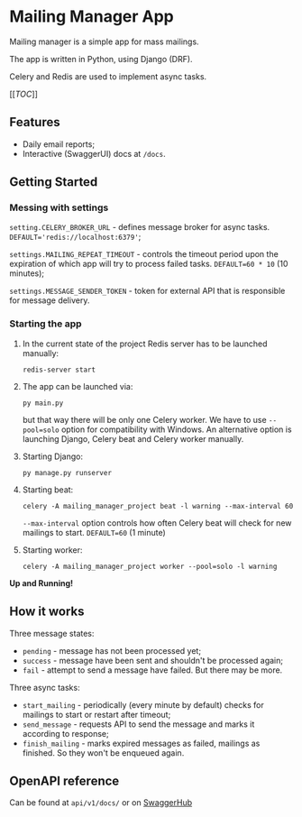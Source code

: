 # Mailing Manager App

Mailing manager is a simple app for mass mailings.

The app is written in Python, using Django (DRF).

Celery and Redis are used to implement async tasks.

[[_TOC_]]

## Features
- Daily email reports;
- Interactive (SwaggerUI) docs at `/docs`.

## Getting Started

### Messing with settings

`setting.CELERY_BROKER_URL` - defines message broker for async tasks.
`DEFAULT='redis://localhost:6379'`;

`settings.MAILING_REPEAT_TIMEOUT` - controls the timeout period upon the expiration of which app will try to process failed tasks.
`DEFAULT=60 * 10` (10 minutes);

`settings.MESSAGE_SENDER_TOKEN` - token for external API that is responsible for message delivery.

### Starting the app
1. In the current state of the project Redis server has to be launched manually:
    ```
    redis-server start
    ```

2. The app can be launched via:
    ```
    py main.py
    ```
    but that way there will be only one Celery worker. We have to use `--pool=solo` option for compatibility with Windows.
    An alternative option is launching Django, Celery beat and Celery worker manually.
3. Starting Django:
    ```
    py manage.py runserver
    ```

4. Starting beat:
    ```
    celery -A mailing_manager_project beat -l warning --max-interval 60
    ```
    `--max-interval` option controls how often Celery beat will check for new mailings to start. `DEFAULT=60` (1 minute)

5. Starting worker:
    ```
    celery -A mailing_manager_project worker --pool=solo -l warning
    ```
**Up and Running!**


## How it works
Three message states:
- `pending` - message has not been processed yet;
- `success` - message have been sent and shouldn't be processed again;
- `fail` - attempt to send a message have failed. But there may be more.


Three async tasks:
- `start_mailing` - periodically (every minute by default) checks for mailings to start or restart after timeout;
- `send_message` - requests API to send the message and marks it according to response;
- `finish_mailing` - marks expired messages as failed, mailings as finished. So they won't be enqueued again.

## OpenAPI reference
Can be found at `api/v1/docs/` or on [SwaggerHub](https://app.swaggerhub.com/apis/ledorubden/Mailing-manager-app/1.0.0#/statsSummary)
